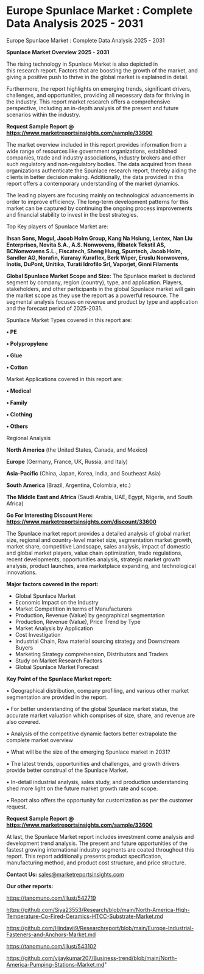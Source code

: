 # Europe Spunlace Market : Complete Data Analysis 2025 - 2031
Europe Spunlace Market : Complete Data Analysis 2025 - 2031

<Strong> Spunlace Market Overview 2025 - 2031</strong>

The rising technology in Spunlace Market is also depicted in this research report. Factors that are boosting the growth of the market, and giving a positive push to thrive in the global market is explained in detail.

Furthermore, the report highlights on emerging trends, significant drivers, challenges, and opportunities, providing all necessary data for thriving in the industry. This report market research offers a comprehensive perspective, including an in-depth analysis of the present and future scenarios within the industry.

<strong>Request Sample Report @ <a href=https://www.marketreportsinsights.com/sample/33600>https://www.marketreportsinsights.com/sample/33600</a></strong>

The market overview included in this report provides information from a wide range of resources like government organizations, established companies, trade and industry associations, industry brokers and other such regulatory and non-regulatory bodies. The data acquired from these organizations authenticate the Spunlace research report, thereby aiding the clients in better decision making. Additionally, the data provided in this report offers a contemporary understanding of the market dynamics.

The leading players are focusing mainly on technological advancements in order to improve efficiency. The long-term development patterns for this market can be captured by continuing the ongoing process improvements and financial stability to invest in the best strategies.

Top Key players of Spunlace Market are:

<strong>Ihsan Sons, Mogul, Jacob Holm Group, Kang Na Hsiung, Lentex, Nan Liu Enterprises, Novita S.A., A.S. Nonwovens, Ribatek Tekstil AS, BCNonwovens S.L., Fiscatech, Sheng Hung, Spuntech, Jacob Holm, Sandler AG, Norafin, Kuraray Kuraflex, Berk Wiper, Eruslu Nonwovens, Inotis, DuPont, Unitika, Turati Idrofilo Srl, Vaporjet, Ginni Filaments</strong>

<strong><b>Global Spunlace Market Scope and Size:</b></strong>
The Spunlace market is declared segment by company, region (country), type, and application. Players, stakeholders, and other participants in the global Spunlace market will gain the market scope as they use the report as a powerful resource. The segmental analysis focuses on revenue and product by type and application and the forecast period of 2025-2031.

Spunlace Market Types covered in this report are:

<strong>•  PE

•  Polypropylene

•  Glue

•  Cotton</strong>

Market Applications covered in this report are:

<strong>•  Medical

•  Family

•  Clothing

•  Others</strong> 

Regional Analysis

<strong>North America</strong> (the United States, Canada, and Mexico)

<strong>Europe</strong> (Germany, France, UK, Russia, and Italy)

<strong>Asia-Pacific</strong> (China, Japan, Korea, India, and Southeast Asia)

<strong>South America</strong> (Brazil, Argentina, Colombia, etc.)

<strong>The Middle East and Africa</strong> (Saudi Arabia, UAE, Egypt, Nigeria, and South Africa)

<strong>Go For Interesting Discount Here: <a href=https://www.marketreportsinsights.com/discount/33600>https://www.marketreportsinsights.com/discount/33600</a></strong>

The Spunlace market report provides a detailed analysis of global market size, regional and country-level market size, segmentation market growth, market share, competitive Landscape, sales analysis, impact of domestic and global market players, value chain optimization, trade regulations, recent developments, opportunities analysis, strategic market growth analysis, product launches, area marketplace expanding, and technological innovations.

<strong><b>Major factors covered in the report:</b></strong>
<ul>
  <li>Global Spunlace Market </li>
  <li>Economic Impact on the Industry</li>
  <li>Market Competition in terms of Manufacturers</li>
  <li>Production, Revenue (Value) by geographical segmentation</li>
  <li>Production, Revenue (Value), Price Trend by Type</li>
  <li>Market Analysis by Application</li>
  <li>Cost Investigation</li>
  <li>Industrial Chain, Raw material sourcing strategy and Downstream Buyers</li>
  <li>Marketing Strategy comprehension, Distributors and Traders</li>
  <li>Study on Market Research Factors</li>
  <li>Global Spunlace Market Forecast</li>
</ul>

<strong><b>Key Point of the Spunlace Market report:</b></strong>

• Geographical distribution, company profiling, and various other market segmentation are provided in the report.

• For better understanding of the global Spunlace market status, the accurate market valuation which comprises of size, share, and revenue are also covered.

• Analysis of the competitive dynamic factors better extrapolate the complete market overview

• What will be the size of the emerging Spunlace market in 2031?

• The latest trends, opportunities and challenges, and growth drivers provide better construal of the Spunlace Market.

• In-detail industrial analysis, sales study, and production understanding shed more light on the future market growth rate and scope.

• Report also offers the opportunity for customization as per the customer request.

<strong>Request Sample Report @ <a href=https://www.marketreportsinsights.com/sample/33600>https://www.marketreportsinsights.com/sample/33600</a></strong>

At last, the Spunlace Market report includes investment come analysis and development trend analysis. The present and future opportunities of the fastest growing international industry segments are coated throughout this report. This report additionally presents product specification, manufacturing method, and product cost structure, and price structure.

<strong>Contact Us:</strong>
sales@marketreportsinsights.com

<strong>Our other reports:</strong>

<a href=https://tanomuno.com/illust/542719>https://tanomuno.com/illust/542719</a>

<a href=https://github.com/Siya23553/Research/blob/main/North-America-High-Temperature-Co-Fired-Ceramics-HTCC-Substrate-Market.md>https://github.com/Siya23553/Research/blob/main/North-America-High-Temperature-Co-Fired-Ceramics-HTCC-Substrate-Market.md</a>

<a href=https://github.com/Hindavii9/Researchreport/blob/main/Europe-Industrial-Fasteners-and-Anchors-Market.md>https://github.com/Hindavii9/Researchreport/blob/main/Europe-Industrial-Fasteners-and-Anchors-Market.md</a>

<a href=https://tanomuno.com/illust/543102>https://tanomuno.com/illust/543102</a>

<a href=https://github.com/vijaykumar207/Business-trend/blob/main/North-America-Pumping-Stations-Market.md>https://github.com/vijaykumar207/Business-trend/blob/main/North-America-Pumping-Stations-Market.md</a>"
